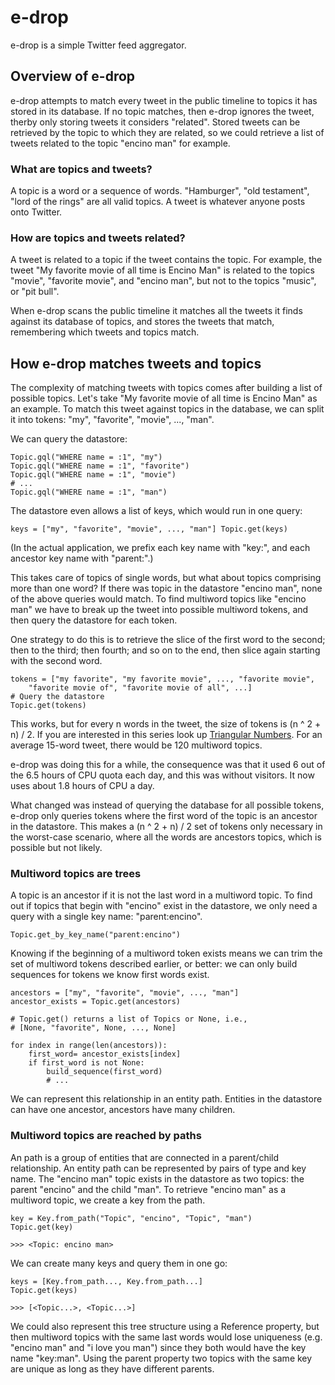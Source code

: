 e-drop
======

e-drop is a simple Twitter feed aggregator.

Overview of e-drop
-----------------

e-drop attempts to match every tweet in the public timeline to topics it has
stored in its database. If no topic matches, then e-drop ignores the tweet,
therby only storing tweets it considers "related". Stored tweets can be
retrieved by the topic to which they are related, so we could retrieve a list
of tweets related to the topic "encino man" for example.

### What are topics and tweets?

A topic is a word or a sequence of words. "Hamburger", "old testament", "lord
of the rings" are all valid topics. A tweet is whatever anyone posts onto
Twitter.

### How are topics and tweets related?

A tweet is related to a topic if the tweet contains the topic. For example, the
tweet "My favorite movie of all time is Encino Man" is related to the topics
"movie", "favorite movie", and "encino man", but not to the topics "music", or
"pit bull".

When e-drop scans the public timeline it matches all the tweets it finds against
its database of topics, and stores the tweets that match, remembering which
tweets and topics match.

How e-drop matches tweets and topics
-----------------------------------

The complexity of matching tweets with topics comes after building a list of
possible topics. Let's take "My favorite movie of all time is Encino Man" as an
example. To match this tweet against topics in the database, we can split it
into tokens: "my", "favorite", "movie", ..., "man".

We can query the datastore:

    Topic.gql("WHERE name = :1", "my")
    Topic.gql("WHERE name = :1", "favorite")
    Topic.gql("WHERE name = :1", "movie")
    # ...
    Topic.gql("WHERE name = :1", "man")

The datastore even allows a list of keys, which would run in one query:

    keys = ["my", "favorite", "movie", ..., "man"] Topic.get(keys)

(In the actual application, we prefix each key name with "key:", and each
ancestor key name with "parent:".)

This takes care of topics of single words, but what about topics comprising
more than one word? If there was topic in the datastore "encino man", none of
the above queries would match. To find multiword topics like "encino man" we
have to break up the tweet into possible multiword tokens, and then query the
datastore for each token.

One strategy to do this is to retrieve the slice of the first word to the
second; then to the third; then fourth; and so on to the end, then slice again
starting with the second word.

    tokens = ["my favorite", "my favorite movie", ..., "favorite movie",
        "favorite movie of", "favorite movie of all", ...]
    # Query the datastore
    Topic.get(tokens)

This works, but for every n words in the tweet, the size of tokens is (n ^ 2 +
n) / 2. If you are interested in this series look up [Triangular
Numbers](http://en.wikipedia.org/wiki/Triangular_number). For an average
15-word tweet, there would be 120 multiword topics.

e-drop was doing this for a while, the consequence was that it used 6 out of
the 6.5 hours of CPU quota each day, and this was without visitors. It now uses
about 1.8 hours of CPU a day.

What changed was instead of querying the database for all possible tokens,
e-drop only queries tokens where the first word of the topic is an ancestor in
the datastore. This makes a (n ^ 2 + n) / 2 set of tokens only necessary in the
worst-case scenario, where all the words are ancestors topics, which is
possible but not likely.

### Multiword topics are trees

A topic is an ancestor if it is not the last word in a multiword topic. To find
out if topics that begin with "encino" exist in the datastore, we only need a
query with a single key name: "parent:encino". 

    Topic.get_by_key_name("parent:encino")

Knowing if the beginning of a multiword token exists means we can trim the set
of multiword tokens described earlier, or better: we can only build sequences
for tokens we know first words exist.

    ancestors = ["my", "favorite", "movie", ..., "man"]
    ancestor_exists = Topic.get(ancestors)

    # Topic.get() returns a list of Topics or None, i.e.,
    # [None, "favorite", None, ..., None]

    for index in range(len(ancestors)):
        first_word= ancestor_exists[index]
        if first_word is not None:
            build_sequence(first_word)
            # ...

We can represent this relationship in an entity path. Entities in the datastore
can have one ancestor, ancestors have many children.

### Multiword topics are reached by paths

An path is a group of entities that are connected in a parent/child
relationship. An entity path can be represented by pairs of type and key name.
The "encino man" topic exists in the datastore as two topics: the parent
"encino" and the child "man". To retrieve "encino man" as a multiword topic, we
create a key from the path.

    key = Key.from_path("Topic", "encino", "Topic", "man")
    Topic.get(key)

    >>> <Topic: encino man>

We can create many keys and query them in one go:

    keys = [Key.from_path..., Key.from_path...]
    Topic.get(keys)

    >>> [<Topic...>, <Topic...>]

We could also represent this tree structure using a Reference property, but
then multiword topics with the same last words would lose uniqueness (e.g.
"encino man" and "i love you man") since they both would have the key name
"key:man". Using the parent property two topics with the same key are unique as
long as they have different parents.
